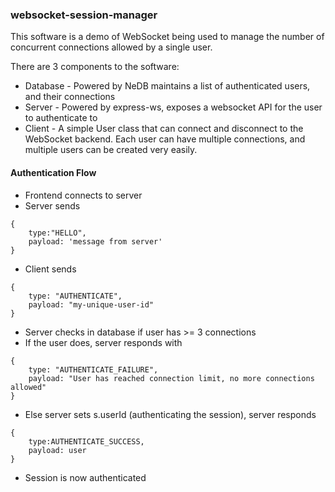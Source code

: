 ### websocket-session-manager

This software is a demo of WebSocket being used to manage the number of concurrent connections allowed by a single user.

There are 3 components to the software:
- Database - Powered by NeDB maintains a list of authenticated users, and their connections
- Server - Powered by express-ws, exposes a websocket API for the user to authenticate to
- Client - A simple User class that can connect and disconnect to the WebSocket backend. Each user can have multiple connections, and multiple users can be created very easily.

#### Authentication Flow

- Frontend connects to server
- Server sends
```$xslt
{
    type:"HELLO",
    payload: 'message from server'
}
```
- Client sends
```$xslt
{
    type: "AUTHENTICATE",
    payload: "my-unique-user-id"
}
```
- Server checks in database if user has >= 3 connections
- If the user does, server responds with
```$xslt
{
    type: "AUTHENTICATE_FAILURE",
    payload: "User has reached connection limit, no more connections allowed"
}
```
- Else server sets s.userId (authenticating the session), server responds
```$xslt
{
    type:AUTHENTICATE_SUCCESS,
    payload: user
}
```
- Session is now authenticated

